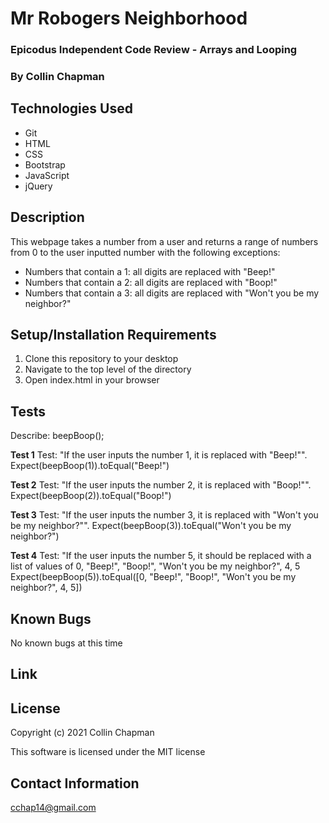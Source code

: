 # Mr Robogers Neighborhood

### Epicodus Independent Code Review - Arrays and Looping

### By Collin Chapman

## Technologies Used

* Git
* HTML
* CSS
* Bootstrap
* JavaScript
* jQuery

## Description

This webpage takes a number from a user and returns a range of numbers from 0 to the user inputted number with the following exceptions:

* Numbers that contain a 1: all digits are replaced with "Beep!"
* Numbers that contain a 2: all digits are replaced with "Boop!"
* Numbers that contain a 3: all digits are replaced with "Won't you be my neighbor?"

## Setup/Installation Requirements

  1. Clone this repository to your desktop
  2. Navigate to the top level of the directory
  3. Open index.html in your browser 

## Tests

Describe: beepBoop();

**Test 1** Test: "If the user inputs the number 1, it is replaced with "Beep!"".
Expect(beepBoop(1)).toEqual("Beep!")

**Test 2** Test: "If the user inputs the number 2, it is replaced with "Boop!"".
Expect(beepBoop(2)).toEqual("Boop!")

**Test 3** Test: "If the user inputs the number 3, it is replaced with "Won't you be my neighbor?"".
Expect(beepBoop(3)).toEqual("Won't you be my neighbor?")

**Test 4** Test: "If the user inputs the number 5, it should be replaced with a list of values of 0, "Beep!", "Boop!", "Won't you be my neighbor?", 4, 5
Expect(beepBoop(5)).toEqual([0, "Beep!", "Boop!", "Won't you be my neighbor?", 4, 5])

## Known Bugs

No known bugs at this time

## Link



## License

Copyright (c) 2021 Collin Chapman

This software is licensed under the MIT license

## Contact Information

cchap14@gmail.com